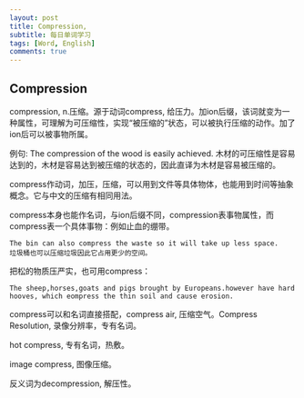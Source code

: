 ```yaml
---
layout: post
title: Compression,
subtitle: 每日单词学习
tags: [Word, English]
comments: true
---
```


## Compression

compression, n.压缩。源于动词compress, 给压力。加ion后缀，该词就变为一种属性，可理解为可压缩性，实现“被压缩的”状态，可以被执行压缩的动作。加了ion后可以被事物所属。

例句: The compression of the wood is easily achieved.  木材的可压缩性是容易达到的，木材是容易达到被压缩的状态的，因此直译为木材是容易被压缩的。

compress作动词，加压，压缩，可以用到文件等具体物体，也能用到时间等抽象概念。它与中文的压缩有相同用法。

compress本身也能作名词，与ion后缀不同，compression表事物属性，而compress表一个具体事物：例如止血的绷带。

```
The bin can also compress the waste so it will take up less space.
垃圾桶也可以压缩垃圾因此它占用更少的空间。
```

把松的物质压严实，也可用compress：

```
The sheep,horses,goats and pigs brought by Europeans.however have hard hooves, which eompress the thin soil and cause erosion.
```

compress可以和名词直接搭配，compress air, 压缩空气。Compress Resolution, 录像分辨率，专有名词。

hot compress, 专有名词，热敷。

image compress, 图像压缩。

反义词为decompression, 解压性。




